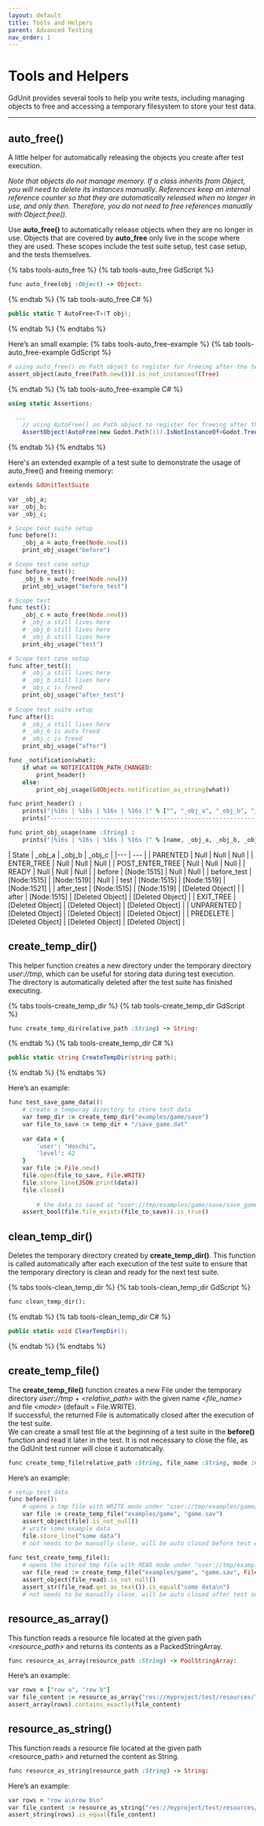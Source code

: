 ```yaml
---
layout: default
title: Tools and Helpers
parent: Advanced Testing
nav_order: 1
---
```


# Tools and Helpers

GdUnit provides several tools to help you write tests, including managing objects to free and accessing a temporary
    filesystem to store your test data.

---

## auto_free()

A little helper for automatically releasing the objects you create after test execution.

*Note that objects do not manage memory. If a class inherits from Object, you will need to delete its instances manually.
References keep an internal reference counter so that they are automatically released when no longer in use,
and only then. Therefore, you do not need to free references manually with Object.free().*

Use **auto_free()** to automatically release objects when they are no longer in use.
Objects that are covered by **auto_free** only live in the scope where they are used.
These scopes include the test suite setup, test case setup, and the tests themselves.

{% tabs tools-auto_free %}
{% tab tools-auto_free GdScript %}

```ruby
func auto_free(obj :Object) -> Object:
```

{% endtab %}
{% tab tools-auto_free C# %}

```cs
public static T AutoFree<T>(T obj);
```

{% endtab %}
{% endtabs %}

Here’s an small example:
{% tabs tools-auto_free-example %}
{% tab tools-auto_free-example GdScript %}

```ruby
# using auto_free() on Path object to register for freeing after the test is finished
assert_object(auto_free(Path.new())).is_not_instanceof(Tree)
```

{% endtab %}
{% tab tools-auto_free-example C# %}

```cs
using static Assertions;

  ...
    // using AutoFree() on Path object to register for freeing after the test is finished
    AssertObject(AutoFree(new Godot.Path())).IsNotInstanceOf<Godot.Tree>();
```

{% endtab %}
{% endtabs %}

Here's an extended example of a test suite to demonstrate the usage of auto_free() and freeing memory:

```ruby
extends GdUnitTestSuite

var _obj_a;
var _obj_b;
var _obj_c;

# Scope test suite setup
func before():
    _obj_a = auto_free(Node.new())
    print_obj_usage("before")

# Scope test case setup
func before_test():
    _obj_b = auto_free(Node.new())
    print_obj_usage("before_test")

# Scope test
func test():
    _obj_c = auto_free(Node.new())
    # _obj_a still lives here
    # _obj_b still lives here
    # _obj_b still lives here
    print_obj_usage("test")

# Scope test case setup
func after_test():
    # _obj_a still lives here
    # _obj_b still lives here
    # _obj_c is freed
    print_obj_usage("after_test")
    
# Scope test suite setup
func after():
    # _obj_a still lives here
    # _obj_b is auto freed
    # _obj_c is freed
    print_obj_usage("after")

func _notification(what):
    if what == NOTIFICATION_PATH_CHANGED:
        print_header()
    else:
        print_obj_usage(GdObjects.notification_as_string(what))

func print_header() :
    prints("|%16s | %16s | %16s | %16s |" % ["", "_obj_a", "_obj_b", "_obj_c"])
    prints("----------------------------------------------------------------------------")

func print_obj_usage(name :String) :
    prints("|%16s | %16s | %16s | %16s |" % [name, _obj_a, _obj_b, _obj_c])
```

|        State    |           _obj_a |           _obj_b |           _obj_c |
|--- | --- |
|        PARENTED |             Null |             Null |             Null |
|      ENTER_TREE |             Null |             Null |             Null |
| POST_ENTER_TREE |             Null |             Null |             Null |
|           READY |             Null |             Null |             Null |
|          before |      [Node:1515] |             Null |             Null |
|     before_test |      [Node:1515] |      [Node:1519] |             Null |
|            test |      [Node:1515] |      [Node:1519] |      [Node:1521] |
|      after_test |      [Node:1515] |      [Node:1519] | [Deleted Object] |
|           after |      [Node:1515] | [Deleted Object] | [Deleted Object] |
|       EXIT_TREE | [Deleted Object] | [Deleted Object] | [Deleted Object] |
|      UNPARENTED | [Deleted Object] | [Deleted Object] | [Deleted Object] |
|       PREDELETE | [Deleted Object] | [Deleted Object] | [Deleted Object] |

## create_temp_dir()

This helper function creates a new directory under the temporary directory *user://tmp*,
which can be useful for storing data during test execution.<br>
The directory is automatically deleted after the test suite has finished executing.

{% tabs tools-create_temp_dir %}
{% tab tools-create_temp_dir GdScript %}

```ruby
func create_temp_dir(relative_path :String) -> String:
```

{% endtab %}
{% tab tools-create_temp_dir C# %}

```cs
public static string CreateTempDir(string path);
```

{% endtab %}
{% endtabs %}

Here’s an example:

```ruby
func test_save_game_data():
    # create a temporay directory to store test data
    var temp_dir := create_temp_dir("examples/game/save")
    var file_to_save := temp_dir + "/save_game.dat"
    
    var data = {
        'user': "Hoschi",
        'level': 42
    }
    var file := File.new()
    file.open(file_to_save, File.WRITE)
    file.store_line(JSON.print(data))
    file.close()
    
        # the data is saved at "user://tmp/examples/game/save/save_game.dat"
    assert_bool(file.file_exists(file_to_save)).is_true()
```

## clean_temp_dir()

Deletes the temporary directory created by **create_temp_dir()**.
This function is called automatically after each execution of the test suite to ensure that the temporary directory
is clean and ready for the next test suite.

{% tabs tools-clean_temp_dir %}
{% tab tools-clean_temp_dir GdScript %}

```ruby
func clean_temp_dir():
```

{% endtab %}
{% tab tools-clean_temp_dir C# %}

```cs
public static void ClearTempDir();
```

{% endtab %}
{% endtabs %}

## create_temp_file()

The **create_temp_file()** function creates a new File under the temporary directory *user://tmp* + *\<relative_path\>*
with the given name *\<file_name\>* and file *\<mode\>* (default = File.WRITE).<br>
If successful, the returned File is automatically closed after the execution of the test suite.<br>
We can create a small test file at the beginning of a test suite in the **before()** function and read it later
in the test. It is not necessary to close the file, as the GdUnit test runner will close it automatically.

```ruby
func create_temp_file(relative_path :String, file_name :String, mode :=File.WRITE) -> File:
```

Here’s an example:

```ruby
# setup test data
func before():
    # opens a tmp file with WRITE mode under "user://tmp/examples/game/game.sav" (auto closed)
    var file := create_temp_file("examples/game", "game.sav")
    assert_object(file).is_not_null()
    # write some example data
    file.store_line("some data")
    # not needs to be manually close, will be auto closed before test execution
    
func test_create_temp_file():
    # opens the stored tmp file with READ mode under "user://tmp/examples/game/game.sav" (auto closed)
    var file_read := create_temp_file("examples/game", "game.sav", File.READ)
    assert_object(file_read).is_not_null()
    assert_str(file_read.get_as_text()).is_equal("some data\n")
    # not needs to be manually close, will be auto closed after test suite execution
```

## resource_as_array()

This function reads a resource file located at the given path *\<resource_path\>* and returns its contents as a PackedStringArray.

```ruby
func resource_as_array(resource_path :String) -> PoolStringArray:
```

Here’s an example:

```ruby
var rows = ["row a", "row b"]
var file_content := resource_as_array("res://myproject/test/resources/TestRows.txt")
assert_array(rows).contains_exactly(file_content)
```

## resource_as_string()

This function reads a resource file located at the given path \<resource_path\> and returned the content as String.

```ruby
func resource_as_string(resource_path :String) -> String:
```

Here’s an example:

```ruby
var rows = "row a\nrow b\n"
var file_content := resource_as_string("res://myproject/test/resources/TestRows.txt")
assert_string(rows).is_equal(file_content)
```
